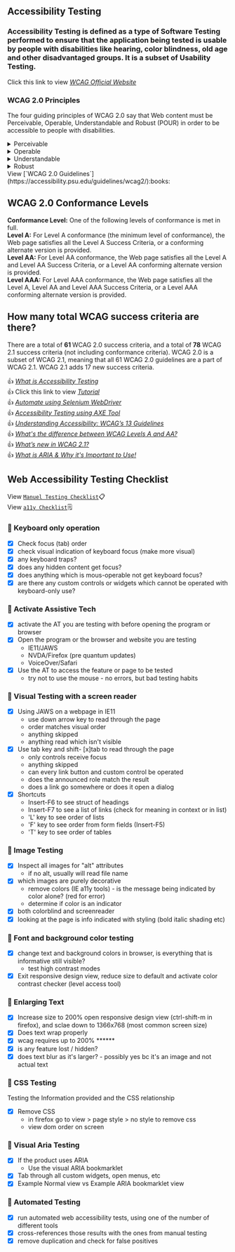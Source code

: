 ## Accessibility Testing <br> 
### Accessibility Testing is defined as a type of Software Testing performed to ensure that the application being tested is usable by people with disabilities like hearing, color blindness, old age and other disadvantaged groups. It is a subset of Usability Testing.<br> 
Click this link to view <a href="https://www.w3.org/TR/UNDERSTANDING-WCAG20/Overview.html#contents" title="Click here to view WCAG Official Website">*WCAG Official Website* </a><br>
### WCAG 2.0 Principles
The four guiding principles of WCAG 2.0 say that Web content must be Perceivable, Operable, Understandable and Robust (POUR) in order to be accessible to people with disabilities.
<details>
  <summary>Perceivable</summary>  
Information and user interface components must be presentable to users in ways they can perceive.
  
*1.1 – Text Alternatives*
* Do images have alternative text?

*1.2 – Time-based Media*
- Does video have captions and does audio have a transcript?

*1.3 – Adaptable*
- Does the web page or document include headings, lists, and other semantic elements to communicate document structure?
 
*1.4 – Distinguishable*
- Is the tab order and read order logical and intuitive?
- Do form fields within web pages and documents have appropriately coded labels and prompts?
- Have you avoided using visual characteristics to communicate information (e.g., “click the circle on the right” or “required fields are in red”)?
- Does the interface have sufficient contrast between text color and background color?
- Does the content scale well when page is zoomed?
</details>
<details>
  <summary>Operable</summary>   
User interface components and navigation must be operable.
 
 *2.1 – Keyboard Accessible*
- Can all menus, links, buttons, and other controls be operated by keyboard, to make them accessible to users who are unable to use a mouse?
- Does the web page include a visible focus indicator so all users, especially those using a keyboard, can easily track their current position?

*2.2 – Enough Time*
- Does your site have a slideshow? If so, please reconsider.
- Do features that scroll or update automatically (e.g., slideshows, carousels) have prominent accessible controls that enable users to pause or advance these features on their own?
- Do pages that have time limits include mechanisms for adjusting those limits for users who need more time?

*2.3 – Seizures*
- Have you avoided using content that flashes or flickers?

*2.4 – Navigable*
- Does the web page or document have a title that describes its topic or purpose?
- Are mechanisms in place that allow users to bypass blocks of content (e.g., a “skip to main content” link on a web page or bookmarks in a PDF)?
- Does the website include two or more ways of finding content, such as a navigation menu, search feature, or site map?
- Is link text meaningful, independent of context?
<p>All functional elements in Web content that operate with a mouse must also operate with a keyboard.</p>
</details>
<details>
  <summary>Understandable</summary>  
Information and the operation of user interface must be understandable
  
*3.1 – Readable*
- Has the language of the web page or document been defined?
  
*3.2 – Predictable*
- Have you avoided links, controls, or form fields that automatically trigger a change in context?
- Does the website include consistent and persistent navigation?
  
*3.3 – Input Assistance*
- Do online forms provide helpful, accessible error and verification messages?
<p>Use simple, consistent, predictable navigation elements throughout a website.</p>
</details>
<details>
  <summary>Robust</summary> 
Content must be robust enough that it can be interpreted reliably by a wide variety of user agents, including assistive technologies.
  
*4.1 – Compatible*
- Is the web page coded using valid HTML?
- Do rich, dynamic, web interfaces, such as modal windows, drop-down menus, slideshows, and carousels, include ARIA markup?
<p>This means that users must be able to access the content as technologies advance (as technologies and user agents evolve, the content should remain accessible)</p>
</details>
View [`WCAG 2.0 Guidelines`](https://accessibility.psu.edu/guidelines/wcag2/):books:<br>

## WCAG 2.0 Conformance Levels<br> 
**Conformance Level:** One of the following levels of conformance is met in full.<br>
**Level A:** For Level A conformance (the minimum level of conformance), the Web page satisfies all the Level A Success Criteria, or a conforming alternate version is provided.<br>
**Level AA:** For Level AA conformance, the Web page satisfies all the Level A and Level AA Success Criteria, or a Level AA conforming alternate version is provided.<br>
**Level AAA:** For Level AAA conformance, the Web page satisfies all the Level A, Level AA and Level AAA Success Criteria, or a Level AAA conforming alternate version is provided.<br>

## How many total WCAG success criteria are there?<br> 
There are a total of <b>61 </b>WCAG 2.0 success criteria, and a total of <b>78</b> WCAG 2.1 success criteria (not including conformance criteria). WCAG 2.0 is a subset of WCAG 2.1, meaning that all 61 WCAG 2.0 guidelines are a part of WCAG 2.1. WCAG 2.1 adds 17 new success criteria.<br>

:+1: <a href="https://www.youtube.com/watch?v=-v4LyAH4xmg" title="Click here to know What is Accessibility Testing">*What is Accessibility Testing* </a><br>
:+1: Click this link to view <a href="https://youtube.com/playlist?list=PLXLyB_RNO9mAfETLhJsTaSEiL8vmoBsQe" title="Click here to view YouTube Tutorial">*Tutorial* </a><br>
:+1: <a href="https://www.youtube.com/watch?v=x8ST9a-eSFg" title="Click here to view Automate using Selenium WebDriver">*Automate using Selenium WebDriver* </a><br>
:+1: <a href="https://www.youtube.com/watch?v=f_pW2EpwqG8" title="Click here to view Accessibility Testing using AXE Tool">*Accessibility Testing using AXE Tool* </a><br>
:+1: <a href="https://www.youtube.com/watch?v=RjpvOqZigao" title="Understanding Accessibility: WCAG’s 13 Guidelines">*Understanding Accessibility: WCAG’s 13 Guidelines* </a><br>
:+1: <a href="https://www.youtube.com/watch?v=6V0zl-pSCSs" title="Click here to view What's the difference between WCAG Levels A and AA?">*What's the difference between WCAG Levels A and AA?* </a><br>
:+1: <a href="https://www.youtube.com/watch?v=f5qv7AnTUHk" title="Click here to view What’s new in WCAG 2.1?">*What’s new in WCAG 2.1?* </a><br>
:+1: <a href="https://www.youtube.com/watch?v=0hqhAIjE_8I" title="Click here to view What is ARIA & Why it's Important to Use!">*What is ARIA & Why it's Important to Use!* </a><br>
## Web Accessibility Testing Checklist
View [`Manuel Testing Checklist`](https://github.com/venkywarriors/Generic-functions-Selenium-java/blob/master/Accessibility-Testing-Checklist3.pdf):clipboard:<br>
View [`a11y Checklist`](https://www.a11yproject.com/checklist/):spiral_notepad:<br>
### :pushpin: Keyboard only operation
- [x] Check focus (tab) order
- [x]  check visual indication of keyboard focus (make more visual)
- [x] any keyboard traps?
- [x] does any hidden content get focus?
- [x] does anything which is mous-operable not get keyboard focus?
- [x] are there any custom controls or widgets which cannot be operated with keyboard-only use?
### :pushpin: Activate Assistive Tech
- [x] activate the AT you are testing with before opening the program or browser
- [x] Open the program or the browser and website you are testing
  - IE11/JAWS
  - NVDA/Firefox (pre quantum updates)
  - VoiceOver/Safari
- [x] Use the AT to access the feature or page to be tested
  - try not to use the mouse - no errors, but bad testing habits
### :pushpin: Visual Testing with a screen reader
- [x] Using JAWS on a webpage in IE11
  - use down arrow key to read through the page
  - order matches visual order
  - anything skipped
  - anything read which isn't visible
- [x] Use tab key and shift- [x]tab to read through the page
  - only controls receive focus
  - anything skipped
  - can every link button and custom control be operated
  - does the announced role match the result
  - does a link go somewhere or does it open a dialog
- [x] Shortcuts
  - Insert-F6 to see struct of headings
  - Insert-F7 to see a list of links (check for meaning in context or in list)
  - 'L' key to see order of lists
  - 'F' key to see order from form fields (Insert-F5)
  - 'T' key to see order of tables 
### :pushpin: Image Testing
- [x] Inspect all images for "alt" attributes
  - if no alt, usually will read file name
- [x] which images are purely decorative
  - remove colors (IE a11y tools) - is the message being indicated by color alone? (red for error)
  - determine if color is an indicator
- [x] both colorblind and screenreader
- [x] looking at the page is info indicated with styling (bold italic shading etc)
### :pushpin: Font and background color testing
- [x] change text and background colors in browser, is everything that is informative still visible?
  - test high contrast modes
- [x] Exit responsive design view, reduce size to default and activate color contrast checker (level access tool)
### :pushpin: Enlarging Text
- [x] Increase size to 200% open responsive design view (ctrl-shift-m in firefox), and sclae down to 1366x768 (most common screen size)
- [x] Does text wrap properly
- [x] wcag requires up to 200% ******
- [x] is any feature lost / hidden?
- [x] does text blur as it's larger? - possibly yes bc it's an image and not actual text
### :pushpin: CSS Testing
Testing the Information provided and the CSS relationship
- [x] Remove CSS
  - in firefox go to view > page style > no style to remove css
  - view dom order on screen
### :pushpin: Visual Aria Testing
- [x] If the product uses ARIA
  - Use the visual ARIA bookmarklet
- [x] Tab through all custom widgets, open menus, etc
- [x] Example Normal view vs Example ARIA bookmarklet view
### :pushpin: Automated Testing
- [x] run automated web accessibility tests, using one of the number of different tools
- [x] cross-references those results with the ones from manual testing
- [x] remove duplication and check for false positives 
